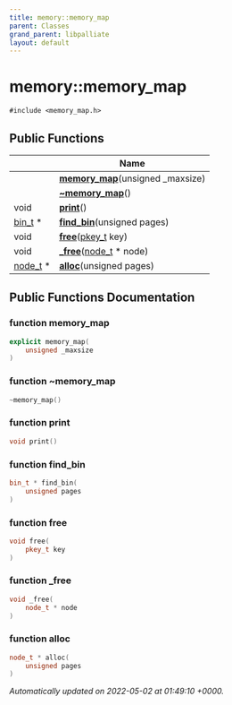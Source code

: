 ```yaml
---
title: memory::memory_map
parent: Classes
grand_parent: libpalliate
layout: default
---
```


# memory::memory_map






`#include <memory_map.h>`

## Public Functions

|                | Name           |
| -------------- | -------------- |
| | **[memory_map](/libpalliate/generated/Classes/classmemory_1_1memory__map#function-memory-map)**(unsigned _maxsize) |
| | **[~memory_map](/libpalliate/generated/Classes/classmemory_1_1memory__map#function-~memory-map)**() |
| void | **[print](/libpalliate/generated/Classes/classmemory_1_1memory__map#function-print)**() |
| [bin_t](/libpalliate/generated/Classes/structmemory_1_1bin__t) * | **[find_bin](/libpalliate/generated/Classes/classmemory_1_1memory__map#function-find-bin)**(unsigned pages) |
| void | **[free](/libpalliate/generated/Classes/classmemory_1_1memory__map#function-free)**([pkey_t](/libpalliate/generated/Files/patricia_8h#using-pkey-t) key) |
| void | **[_free](/libpalliate/generated/Classes/classmemory_1_1memory__map#function--free)**([node_t](/libpalliate/generated/Classes/structmemory_1_1node__t) * node) |
| [node_t](/libpalliate/generated/Classes/structmemory_1_1node__t) * | **[alloc](/libpalliate/generated/Classes/classmemory_1_1memory__map#function-alloc)**(unsigned pages) |

## Public Functions Documentation

### function memory_map

```cpp
explicit memory_map(
    unsigned _maxsize
)
```


### function ~memory_map

```cpp
~memory_map()
```


### function print

```cpp
void print()
```


### function find_bin

```cpp
bin_t * find_bin(
    unsigned pages
)
```


### function free

```cpp
void free(
    pkey_t key
)
```


### function _free

```cpp
void _free(
    node_t * node
)
```


### function alloc

```cpp
node_t * alloc(
    unsigned pages
)
```



_Automatically updated on 2022-05-02 at 01:49:10 +0000._